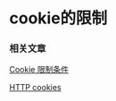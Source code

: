 # cookie的限制

### 相关文章

[Cookie 限制条件](https://www.kancloud.cn/kancloud/http-cookies-explained/48320)

[HTTP cookies](https://developer.mozilla.org/zh-CN/docs/Web/HTTP/Cookies)